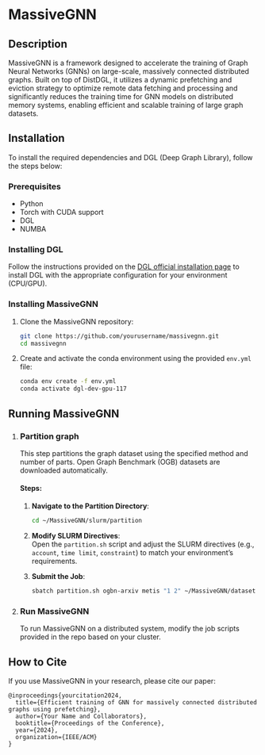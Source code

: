 # MassiveGNN
## Description
MassiveGNN is a framework designed to accelerate the training of Graph Neural Networks (GNNs) on large-scale, massively connected distributed graphs. Built on top of DistDGL, it utilizes a dynamic prefetching and eviction strategy to optimize remote data fetching and processing and significantly reduces the training time for GNN models on distributed memory systems, enabling efficient and scalable training of large graph datasets.

## Installation

To install the required dependencies and DGL (Deep Graph Library), follow the steps below:

### Prerequisites

- Python 
- Torch with CUDA support
- DGL
- NUMBA

### Installing DGL

Follow the instructions provided on the [DGL official installation page](https://www.dgl.ai/pages/start.html) to install DGL with the appropriate configuration for your environment (CPU/GPU).

### Installing MassiveGNN

1. Clone the MassiveGNN repository:

    ```bash
    git clone https://github.com/yourusername/massivegnn.git
    cd massivegnn
    ```

2. Create and activate the conda environment using the provided `env.yml` file:

    ```bash
    conda env create -f env.yml
    conda activate dgl-dev-gpu-117
    ```

## Running MassiveGNN

1. ### Partition graph  
    This step partitions the graph dataset using the specified method and number of parts. Open Graph Benchmark (OGB) datasets are downloaded automatically.

    #### Steps:

    1. **Navigate to the Partition Directory**:
        ```bash
        cd ~/MassiveGNN/slurm/partition
        ```

    2. **Modify SLURM Directives**:  
        Open the `partition.sh` script and adjust the SLURM directives (e.g., `account`, `time limit`, `constraint`) to match your environment’s requirements.

    3. **Submit the Job**:
        ```bash
        sbatch partition.sh ogbn-arxiv metis "1 2" ~/MassiveGNN/dataset ~/MassiveGNN/partition/partition_graph.py ~/MassiveGNN/partitions
        ```
2. ### Run MassiveGNN  
    To run MassiveGNN on a distributed system, modify the job scripts provided in the repo based on your cluster.

## How to Cite
If you use MassiveGNN in your research, please cite our paper:
```
@inproceedings{yourcitation2024,
  title={Efficient training of GNN for massively connected distributed graphs using prefetching},
  author={Your Name and Collaborators},
  booktitle={Proceedings of the Conference},
  year={2024},
  organization={IEEE/ACM}
}
```